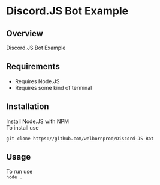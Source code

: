 # Discord.JS Bot Example
## Overview
Discord.JS Bot Example  
## Requirements
- Requires Node.JS
- Requires some kind of terminal
## Installation
Install Node.JS with NPM  
To install use    
```
git clone https://github.com/welbornprod/Discord-JS-Bot
```
## Usage
To run use  
```node .```
